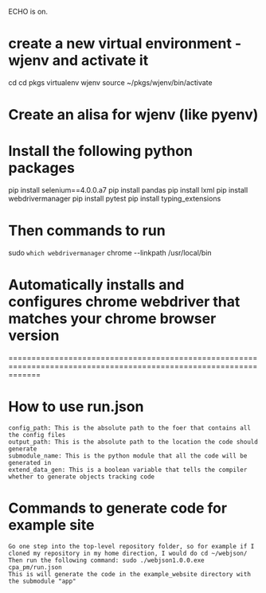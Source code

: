 ECHO is on.
# create a new virtual environment - wjenv and activate it

cd
cd pkgs
virtualenv wjenv
source ~/pkgs/wjenv/bin/activate

# Create an alisa for wjenv (like pyenv)

# Install the following python packages

pip install selenium==4.0.0.a7
pip install pandas
pip install lxml
pip install webdrivermanager
pip install pytest
pip install typing_extensions

# Then commands to run

sudo `which webdrivermanager` chrome --linkpath /usr/local/bin 
# Automatically installs and configures chrome webdriver that matches your chrome browser version
===================================================================================================================

# How to use run.json
    config_path: This is the absolute path to the foer that contains all the config files
    output_path: This is the absolute path to the location the code should generate
    submodule_name: This is the python module that all the code will be generated in
    extend_data_gen: This is a boolean variable that tells the compiler whether to generate objects tracking code

# Commands to generate code for example site
    Go one step into the top-level repository folder, so for example if I cloned my repository in my home direction, I would do cd ~/webjson/
    Then run the following command: sudo ./webjson1.0.0.exe cpa_pm/run.json
    This is will generate the code in the example_website directory with the submodule "app"
